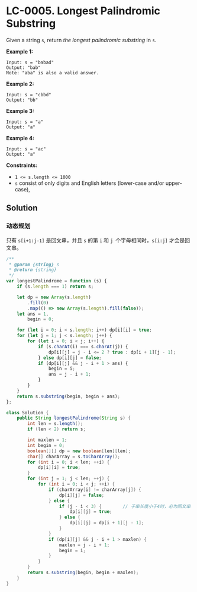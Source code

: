 # LC-0005. Longest Palindromic Substring

Given a string `s`, return _the longest palindromic substring_ in `s`.

**Example 1:**

```text
Input: s = "babad"
Output: "bab"
Note: "aba" is also a valid answer.
```

**Example 2:**

```text
Input: s = "cbbd"
Output: "bb"
```

**Example 3:**

```text
Input: s = "a"
Output: "a"
```

**Example 4:**

```text
Input: s = "ac"
Output: "a"
```

**Constraints:**

-   `1 <= s.length <= 1000`
-   `s` consist of only digits and English letters (lower-case and/or upper-case),

## Solution

### 动态规划

只有 `s[i+1:j−1]` 是回文串，并且 `s` 的第 `i` 和 `j `个字母相同时，`s[i:j]` 才会是回文串。

```javascript
/**
 * @param {string} s
 * @return {string}
 */
var longestPalindrome = function (s) {
    if (s.length === 1) return s;

    let dp = new Array(s.length)
        .fill(0)
        .map(() => new Array(s.length).fill(false));
    let ans = 1,
        begin = 0;

    for (let i = 0; i < s.length; i++) dp[i][i] = true;
    for (let j = 1; j < s.length; j++) {
        for (let i = 0; i < j; i++) {
            if (s.charAt(i) === s.charAt(j)) {
                dp[i][j] = j - i <= 2 ? true : dp[i + 1][j - 1];
            } else dp[i][j] = false;
            if (dp[i][j] && j - i + 1 > ans) {
                begin = i;
                ans = j - i + 1;
            }
        }
    }
    return s.substring(begin, begin + ans);
};
```

```java
class Solution {
    public String longestPalindrome(String s) {
        int len = s.length();
        if (len < 2) return s;

        int maxlen = 1;
        int begin = 0;
        boolean[][] dp = new boolean[len][len];
        char[] charArray = s.toCharArray();
        for (int i = 0; i < len; ++i) {
            dp[i][i] = true;
        }
        for (int j = 1; j < len; ++j) {
            for (int i = 0; i < j; ++i) {
                if (charArray[i] != charArray[j]) {
                    dp[i][j] = false;
                } else {
                    if (j - i < 3) {		// 子串长度小于4时，必为回文串
                        dp[i][j] = true;
                    } else {
                        dp[i][j] = dp[i + 1][j - 1];
                    }
                }
                if (dp[i][j] && j - i + 1 > maxlen) {
                    maxlen = j - i + 1;
                    begin = i;
                }
            }
        }
        return s.substring(begin, begin + maxlen);
    }
}
```
